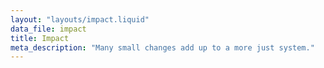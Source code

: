 ```yaml
---
layout: "layouts/impact.liquid"
data_file: impact
title: Impact
meta_description: "Many small changes add up to a more just system."
---
```

